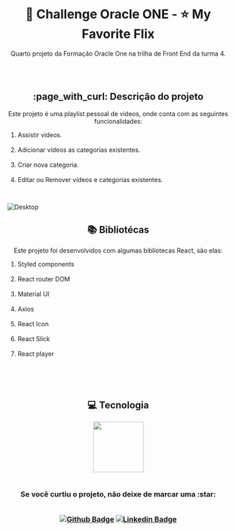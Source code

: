 <h1 align="center">🎥 Challenge Oracle ONE - ⭐ My Favorite Flix</h1>

<p align="center">Quarto projeto da Formação Oracle One na trilha de Front End da turma 4.</p>
<br><br>

<h2 align="center"> :page_with_curl: Descrição do projeto </h2>

<p align="center">Este projeto é uma playlist pessoal de videos, onde conta com as seguintes funcionalidades:<br>
<ol>
<li>Assistir vídeos. </li><br>
<li>Adicionar vídeos as categorias existentes. </li><br>
<li>Criar nova categoria. </li><br>
<li>Editar ou Remover vídeos e categorias existentes.</li>
</ol>
</p><br>

![Desktop](https://images2.imgbox.com/b2/f8/r3KBERLY_o.png)

<h2 align="center"> 📚 Bibliotécas </h2>

<p align="center">Este projeto foi desenvolvidos com algumas bibliotecas React, são elas: <br>
<ol>
<li>Styled components</li><br>
<li>React router DOM </li><br>
<li>Material UI</li><br>
<li>Axios</li><br>
<li>React Icon</li><br>
<li>React Slick</li><br>
<li>React player</li><br>
</ol>
</p><br>

<br>

<h2 align="center"> 💻 Tecnologia </h2>

<div align="center">
<img src="https://cdn.jsdelivr.net/gh/devicons/devicon/icons/react/react-original-wordmark.svg" width=115>
<div>

<br>

<h3 align="center"> Se você curtiu o projeto, não deixe de marcar uma :star:<br><br>

[![Github Badge](https://img.shields.io/badge/-Github-000?style=flat-square&logo=Github&logoColor=white&link=https://github.com/luizlimadev)](https://github.com/luizlimadev)
[![Linkedin Badge](https://img.shields.io/badge/-LinkedIn-blue?style=flat-square&logo=Linkedin&logoColor=white&link=https://www.linkedin.com/in/luizlima-dev/)](https://www.linkedin.com/in/luizlima-dev/)

